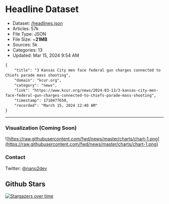 # Headline Dataset

- Dataset: [/headlines.json](https://raw.githubusercontent.com/fwd/news/master/headlines.json) 
- Articles: 57k
- File Type: JSON
- File Size: ~**21MB**
- Sources: 5k
- Categories: 13
- Updated: Mar 15, 2024 9:54 AM

```
{
    "title": "3 Kansas City men face federal gun charges connected to Chiefs parade mass shooting",
    "domain": "kcur.org",
    "category": "news",
    "link": "https://www.kcur.org/news/2024-03-13/3-kansas-city-men-face-federal-gun-charges-connected-to-chiefs-parade-mass-shooting",
    "timestamp": 1710477650,
    "recorded": "March 15, 2024 12:40 AM"
}
```

---

### Visualization (Coming Soon)

![https://raw.githubusercontent.com/fwd/news/master/charts/chart-1.png](https://raw.githubusercontent.com/fwd/news/master/charts/chart-1.png)

### Contact 

Twitter: [@nano2dev](https://twitter.com/nano2dev)

## Github Stars

[![Stargazers over time](https://starchart.cc/fwd/news.svg)](https://starchart.cc/fwd/news)
